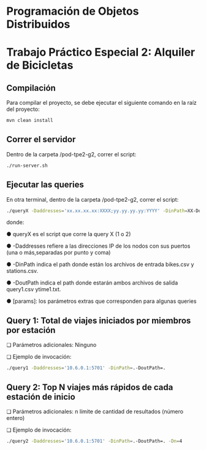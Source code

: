 # Programación de Objetos Distribuidos

# Trabajo Práctico Especial 2: Alquiler de Bicicletas

## Compilación

Para compilar el proyecto, se debe ejecutar el siguiente comando en la raíz del proyecto:

```bash
mvn clean install
```

## Correr el servidor

Dentro de la carpeta /pod-tpe2-g2, correr el script:

```bash
./run-server.sh
```

## Ejecutar las queries

En otra terminal, dentro de la carpeta /pod-tpe2-g2, correr el script:

```bash
./queryX -Daddresses='xx.xx.xx.xx:XXXX;yy.yy.yy.yy:YYYY' -DinPath=XX-DoutPath=YY [params]
```

donde:

  ●  queryX es el script que corre la query X (1 o 2)
  
  ● -Daddresses refiere a las direcciones IP de los nodos con sus puertos (una o más,separadas por punto y coma)
  
  ● -DinPath indica el path donde están los archivos de entrada bikes.csv y stations.csv.
  
  ● -DoutPath indica el path donde estarán ambos archivos de salida query1.csv ytime1.txt.
  
  ● [params]: los parámetros extras que corresponden para algunas queries

  
## Query 1: Total de viajes iniciados por miembros por estación

❏ Parámetros adicionales: Ninguno

❏ Ejemplo de invocación: 

```bash
./query1 -Daddresses='10.6.0.1:5701' -DinPath=.-DoutPath=.
```

## Query 2: Top N viajes más rápidos de cada estación de inicio

❏ Parámetros adicionales: n límite de cantidad de resultados (número entero)

❏ Ejemplo de invocación: 

```bash
./query2 -Daddresses='10.6.0.1:5701' -DinPath=.-DoutPath=. -Dn=4
```
